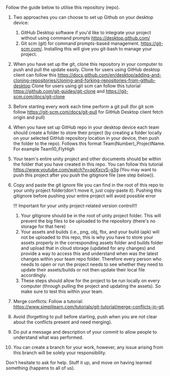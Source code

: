 Follow the guide below to utilise this repository (repo).

1. Two approaches you can choose to set up Github on your desktop device:
    1. GitHub Desktop software if you'd like to integrate your project without using command prompts https://desktop.github.com/
    2. Git scm (git) for command prompts-based management. https://git-scm.com/. Installing this will give you git-bash to manage your project.


2. When you have set up the git, clone this repository in your computer to push and pull the update easily. 
    Clone for users using GitHub desktop client can follow this https://docs.github.com/en/desktop/adding-and-cloning-repositories/cloning-and-forking-repositories-from-github-desktop
    Clone for users using git scm can follow this tutorial https://github.com/git-guides/git-clone and https://git-scm.com/docs/git-clone


3. Before starting every work each time perform a git pull (for git scm follow https://git-scm.com/docs/git-pull  for GitHub Desktop client fetch origin and pull)

4. When you have set up GitHub repo in your desktop device each team should create a folder to store their project (by creating a folder locally on your selected GitHub repository location in your device, then push the folder to the repo). Follows this format Team(Number)_ProjectName. For example Team10_FlyHigh

5. Your team's entire unity project and other documents should be within the folder that you have created in this repo. You can follow this tutorial  https://www.youtube.com/watch?v=qpXxcvS-g3g (You may want to push this project after you push the gitignore file (see step below)).
6. Copy and paste the git ignore file you can find in the root of this repo to your unity project folder(don't move it, just copy-paste it). Pushing this gitignore before pushing your entire project will avoid possible error

    !!! Important for your unity project-related version control!!!
    1. Your gitignore should be in the root of unity project folder. This will prevent the big files to be uploaded to the repository (there's no storage for that here)
    2. Your assets and builds (i.e., png, obj, fbx, and your build (apk) will not be uploaded to this repo, this is why you have to store your assets properly in the corresponding assets folder and builds folder and upload that in cloud storage (updated for any changes) and provide a way to access this and understand when was the latest changes within your team repo folder. Therefore every person who needs to open or run the project needs to see whether they need to update their assets/builds or not then update their local file accordingly.
    3. These steps should allow for the project to be run locally on every computer (through pulling the project and updating the assets). So make sure to test this within your team.

7. Merge conflicts: Follow a tutorial: https://www.simplilearn.com/tutorials/git-tutorial/merge-conflicts-in-git.

8. Avoid (forgetting to pull before starting, push when you are not clear about the conflicts present and need merging).
9. Do put a message and description of your commit to allow people to understand what was performed.
10. You can create a branch for your work, however, any issue arising from this branch will be solely your responsibility.
   
Don't hesitate to ask for help.
Stuff it up, and move on having learned something (happens to all of us).
